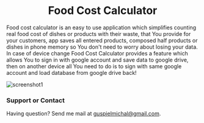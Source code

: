 # <center>Food Cost Calculator</center>

Food cost calculator is an easy to use application which simplifies counting real food cost of dishes or products with their waste, that You provide for your customers, app saves all entered products, composed half products or dishes in phone memory so You don't need to worry about losing your data. In case of device change Food Cost Calculator provides a feature which allows You to sign in with google account and save data to google drive, then on another device all You need to do is to sign with same google account and load database from google drive back! 


![screenshot1](https://user-images.githubusercontent.com/70368829/117968773-3ccf8580-b32f-11eb-91ef-aacfba84510e.png)







### Support or Contact

Having question? Send me mail at guspielmichal@gmail.com.
